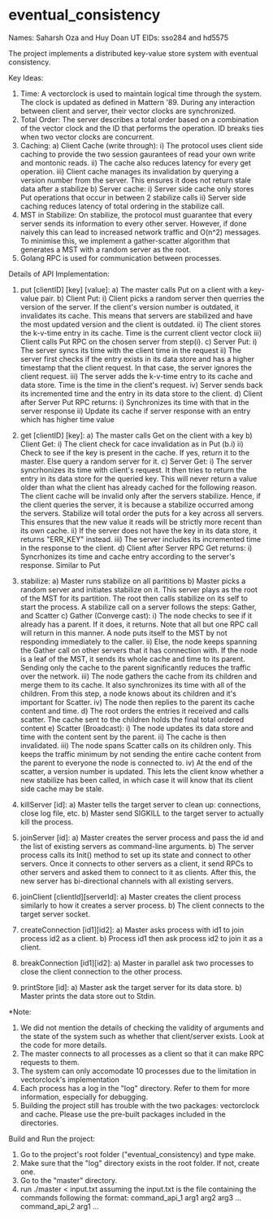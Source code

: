 # eventual_consistency

Names: Saharsh Oza and Huy Doan
UT EIDs: sso284 and hd5575

The project implements a distributed key-value store system with eventual consistency. 

Key Ideas: 

1. Time: A vectorclock is used to maintain logical time through the system. The clock is updated as defined in Mattern '89. During any interaction between client and server, their vector clocks are synchronized.
2. Total Order: The server describes a total order based on a combination of the vector clock and the ID that performs the operation. ID breaks ties when two vector clocks are concurrent.
3. Caching: 
a) Client Cache (write through): 
	i) The protocol uses client side caching to provide the two session gaurantees of read your own write and montonic reads. 
	ii) The cache also reduces latency for every get operation. 
	iii) Client cache manages its invalidation by querying a version number from the server. This ensures it does not return stale data after a stabilize
b) Server cache:
	i) Server side cache only stores Put operations that occur in between 2 stabilize calls
	ii) Server side caching reduces latency of total ordering in the stabilize call. 
4. MST in Stabilize:
	On stabilize, the protocol must guarantee that every server sends its information to every other server. However, if done naively this can lead to increased network traffic and O(n^2) messages. To minimise this, we implement a gather-scatter algorithm that generates a MST with a random server as the root. 
5. Golang RPC is used for communication between processes.

Details of API Implementation:

1. put [clientID] [key] [value]: 
a) The master calls Put on a client with a key-value pair. 
b) Client Put: 
	i) Client picks a random server then querries the version of the server. If the client's version number is outdated, it invalidates its cache. This means that servers are stabilized and have the most updated version and the client is outdated.
	ii) The client stores the k-v-time entry in its cache. Time is the current client vector clock
	iii) Client calls Put RPC on the chosen server from step(i).
c) Server Put:
	i) The server syncs its time with the client time in the request
	ii) The server first checks if the entry exists in its data store and has a higher timestamp that the client request. In that case, the server ignores the client request.
	iii) The server adds the k-v-time entry to its cache and data store. Time is the time in the client's request.
	iv) Server sends back its incremented time and the entry in its data store to the client.
d) Client after Server Put RPC returns:
	i) Synchronizes its time with that in the server response
	ii) Update its cache if server response with an entry which has higher time value

2. get [clientID] [key]:
a) The master calls Get on the client with a key
b) Client Get:
	i) The client check for cace invalidation as in Put (b.i)
	ii) Check to see if the key is present in the cache. If yes, return it to the master. Else query a random server for it.
c) Server Get:
	i) The server syncrhonizes its time with client's request. It then tries to return the entry in its data store for the queried key.
	This will never return a value older than what the client has already cached for the following reason. The client cache will be invalid only after the servers stabilize. Hence, if the client queries the server, it is because a stabilize occurred among the servers. Stabilize will total order the puts for a key across all servers. This ensures that the new value it reads will be strictly more recent than its own cache.
	ii) If the server does not have the key in its data store, it returns "ERR_KEY" instead.
	iii) The server includes its incremented time in the response to the client.
d) Client after Server RPC Get returns:
	i) Syncrhonizes its time and cache entry according to the server's response. Similar to Put

3. stabilize:
a) Master runs stabilize on all parititions
b) Master picks a random server and initiates stabilize on it. This server plays as the root of the MST for its partition. The root then calls stabilize on its self to start the process. A stabilize call on a server follows the steps: Gather, and Scatter
c) Gather (Converge cast):
	i) The node checks to see if it already has a parent. If it does, it returns. Note that all but one RPC call will return in this manner. A node puts itself to the MST by not responding immediately to the caller.
	ii) Else, the node keeps spanning the Gather call on other servers that it has connection with. If the node is a leaf of the MST, it sends its whole cache and time to its parent. Sending only the cache to the parent significantly reduces the traffic over the network.
	iii) The node gathers the cache from its children and merge them to its cache. It also synchronizes its time with all of the children. From this step, a node knows about its children and it's important for Scatter.
	iv) The node then replies to the parent its cache content and time.
d) The root orders the entries it received and calls scatter. The cache sent to the children holds the final total ordered content
e) Scatter (Broadcast):
	i) The node updates its data store and time with the content sent by the parent. 
	ii) The cache is then invalidated.
	iii) The node spans Scatter calls on its children only. This keeps the traffic minimum by not sending the entire cache content from the parent to everyone the node is connected to.
	iv) At the end of the scatter, a version number is updated. This lets the client know whether a new stabilize has been called, in which case it will know that its client side cache may be stale.

4. killServer [id]:
a) Master tells the target server to clean up: connections, close log file, etc.
b) Master send SIGKILL to the target server to actually kill the process.

5. joinServer [id]:
a) Master creates the server process and pass the id and the list of existing servers as command-line arguments.
b) The server process calls its Init() method to set up its state and connect to other servers. Once it connects to other servers as a client, it send RPCs to other servers and asked them to connect to it as clients. After this, the new server has bi-directional channels with all existing servers.

6. joinClient [clientId][serverId]:
a) Master creates the client process similarly to how it creates a server process.
b) The client connects to the target server socket.

7. createConnection [id1][id2]:
a) Master asks process with id1 to join process id2 as a client.
b) Process id1 then ask process id2 to join it as a client.

8. breakConnection [id1][id2]:
a) Master in parallel ask two processes to close the client connection to the other process.

9. printStore [id]:
a) Master ask the target server for its data store.
b) Master prints the data store out to Stdin.

*Note:
1. We did not mention the details of checking the validity of arguments and the state of the system such as whether that client/server exists. Look at the code for more details.
2. The master connects to all processes as a client so that it can make RPC requests to them.
3. The system can only accomodate 10 processes due to the limitation in vectorclock's implementation
4. Each process has a log in the "log" directory. Refer to them for more information, especially for debugging.
5. Building the project still has trouble with the two packages: vectorclock and cache. Please use the pre-built packages included in the directories.

Build and Run the project:
1. Go to the project's root folder ("eventual_consistency) and type make.
2. Make sure that the "log" directory exists in the root folder. If not, create one.
3. Go to the "master" directory.
4. run ./master < input.txt assuming the input.txt is the file containing the commands following the format:
	command_api_1 arg1 arg2 arg3 ...
	command_api_2 arg1 ...
